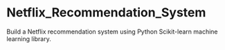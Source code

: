# Netflix_Recommendation_System
Build a Netflix recommendation system using Python Scikit-learn machine learning library.
